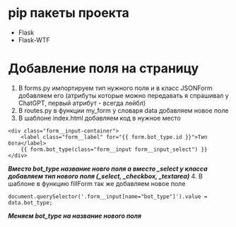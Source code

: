 # pip пакеты проекта
- Flask
- Flask-WTF

# Добавление поля на страницу 
1. В forms.py импортируем тип нужного поля и в класс JSONForm добавляем его (атрибуты которые можно передавать я спрашивал у ChatGPT, первый атрибут - всегда лейбл)
2. В routes.py в функции my_form у словаря data добавляем новое поле
3. В шаблоне index.html добавляем код в нужное место 
```
<div class="form__input-container">
    <label class="form__label" for="{{ form.bot_type.id }}">Тип бота</label>
    {{ form.bot_type(class="form__input form__input_select") }}
</div>
```
***Вместо bot_type название новго поля а вместо _select у класса добавляем тип нового поля (_select, _checkbox, _textarea)***
4. В шаблоне в функцию fillForm так же добавляем новое поле
```
document.querySelector('.form__input[name="bot_type"]').value = data.bot_type;
```
***Меняем bot_type на название нового поля***

